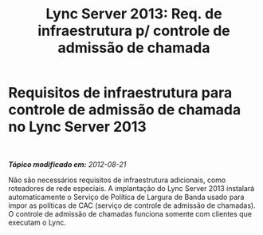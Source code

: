 ﻿---
title: "Lync Server 2013: Req. de infraestrutura p/ controle de admissão de chamada"
TOCTitle: Requisitos de infraestrutura para controle de admissão de chamada
ms:assetid: 52be8826-5796-407b-92fc-32f29a6a933c
ms:mtpsurl: https://technet.microsoft.com/pt-br/library/Gg398346(v=OCS.15)
ms:contentKeyID: 49306711
ms.date: 05/19/2016
mtps_version: v=OCS.15
ms.translationtype: HT
---

# Requisitos de infraestrutura para controle de admissão de chamada no Lync Server 2013

 

_**Tópico modificado em:** 2012-08-21_

Não são necessários requisitos de infraestrutura adicionais, como roteadores de rede especiais. A implantação do Lync Server 2013 instalará automaticamente o Serviço de Política de Largura de Banda usado para impor as políticas de CAC (serviço de controle de admissão de chamadas). O controle de admissão de chamadas funciona somente com clientes que executam o Lync.

